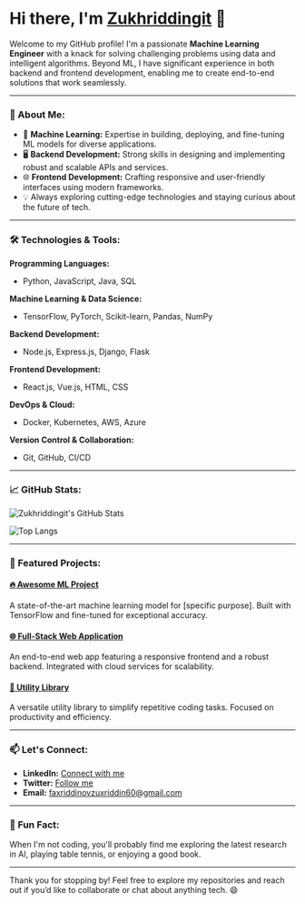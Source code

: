 # Hi there, I'm [Zukhriddingit](https://github.com/zukhriddingit) 👋

Welcome to my GitHub profile! I'm a passionate **Machine Learning Engineer** with a knack for solving challenging problems using data and intelligent algorithms. Beyond ML, I have significant experience in both backend and frontend development, enabling me to create end-to-end solutions that work seamlessly.

---

### 🚀 About Me:

- 🔬 **Machine Learning:** Expertise in building, deploying, and fine-tuning ML models for diverse applications.
- 🖥️ **Backend Development:** Strong skills in designing and implementing robust and scalable APIs and services.
- 🌐 **Frontend Development:** Crafting responsive and user-friendly interfaces using modern frameworks.
- 💡 Always exploring cutting-edge technologies and staying curious about the future of tech.

---

### 🛠️ Technologies & Tools:

**Programming Languages:**
- Python, JavaScript, Java, SQL

**Machine Learning & Data Science:**
- TensorFlow, PyTorch, Scikit-learn, Pandas, NumPy

**Backend Development:**
- Node.js, Express.js, Django, Flask

**Frontend Development:**
- React.js, Vue.js, HTML, CSS

**DevOps & Cloud:**
- Docker, Kubernetes, AWS, Azure

**Version Control & Collaboration:**
- Git, GitHub, CI/CD

---

### 📈 GitHub Stats:

![Zukhriddingit's GitHub Stats](https://github-readme-stats.vercel.app/api?username=zukhriddingit&show_icons=true&theme=radical)

![Top Langs](https://github-readme-stats.vercel.app/api/top-langs/?username=zukhriddingit&layout=compact&theme=radical)

---

### 🌟 Featured Projects:

#### [🔥 Awesome ML Project](https://github.com/zukhriddingit/awesome-ml-project)
A state-of-the-art machine learning model for [specific purpose]. Built with TensorFlow and fine-tuned for exceptional accuracy.

#### [🌐 Full-Stack Web Application](https://github.com/zukhriddingit/fullstack-web-app)
An end-to-end web app featuring a responsive frontend and a robust backend. Integrated with cloud services for scalability.

#### [🔧 Utility Library](https://github.com/zukhriddingit/utility-library)
A versatile utility library to simplify repetitive coding tasks. Focused on productivity and efficiency.

---

### 📫 Let's Connect:

- **LinkedIn:** [Connect with me](https://www.linkedin.com/in/zukhriddin-fakhriddinov)
- **Twitter:** [Follow me](https://twitter.com/pythondsa)
- **Email:** faxriddinovzuxriddin60@gmail.com 

---

### 🌱 Fun Fact:
When I'm not coding, you'll probably find me exploring the latest research in AI, playing table tennis, or enjoying a good book.

---

Thank you for stopping by! Feel free to explore my repositories and reach out if you’d like to collaborate or chat about anything tech. 😄
